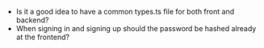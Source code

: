 - Is it a good idea to have a common types.ts file for both front and backend?
- When signing in and signing up should the password be hashed already at the frontend? 